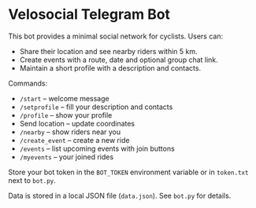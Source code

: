 # Velosocial Telegram Bot

This bot provides a minimal social network for cyclists. Users can:

- Share their location and see nearby riders within 5 km.
- Create events with a route, date and optional group chat link.
- Maintain a short profile with a description and contacts.

Commands:

- `/start` – welcome message
- `/setprofile` – fill your description and contacts
- `/profile` – show your profile
- Send location – update coordinates
- `/nearby` – show riders near you
- `/create_event` – create a new ride
- `/events` – list upcoming events with join buttons
- `/myevents` – your joined rides

Store your bot token in the `BOT_TOKEN` environment variable or in `token.txt` next to `bot.py`.

Data is stored in a local JSON file (`data.json`). See `bot.py` for details.
